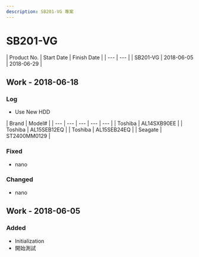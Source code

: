 ```yaml
---
description: SB201-VG 專案
---
```


# SB201-VG



| Product No. | Start Date | Finish Date |
| --- | --- |
| SB201-VG | 2018-06-05 | 2018-06-29 |



## Work - 2018-06-18

### Log

* Use New HDD 

| Brand | Model\# |
| --- | --- | --- | --- | --- |
| Toshiba | AL14SXB90EE |
| Toshiba | AL15SEB12EQ |
| Toshiba | AL15SEB24EQ |
| Seagate | ST2400MM0129 |

### Fixed

* nano

### Changed

* nano

## Work - 2018-06-05

### Added

* Initialization
* 開始測試




